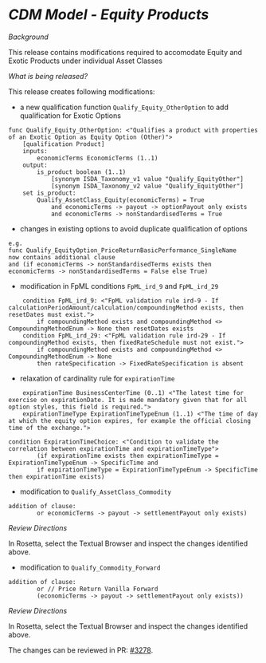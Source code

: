 # *CDM Model - Equity Products*

_Background_

This release contains modifications required to accomodate Equity and Exotic Products under individual Asset Classes

_What is being released?_

This release creates following modifications:
- a new qualification function `Qualify_Equity_OtherOption` to add qualification for Exotic Options
```
func Qualify_Equity_OtherOption: <"Qualifies a product with properties of an Exotic Option as Equity Option (Other)">
    [qualification Product]
    inputs:
        economicTerms EconomicTerms (1..1)
    output:
        is_product boolean (1..1)
            [synonym ISDA_Taxonomy_v1 value "Qualify_EquityOther"]
            [synonym ISDA_Taxonomy_v2 value "Qualify_EquityOther"]
    set is_product:
        Qualify_AssetClass_Equity(economicTerms) = True
            and economicTerms -> payout -> optionPayout only exists
            and economicTerms -> nonStandardisedTerms = True
```
- changes in existing options to avoid duplicate qualification of options
```
e.g.
func Qualify_EquityOption_PriceReturnBasicPerformance_SingleName
now contains additional clause
and (if economicTerms -> nonStandardisedTerms exists then economicTerms -> nonStandardisedTerms = False else True)
```

- modification in FpML conditions `FpML_ird_9` and `FpML_ird_29`
```
    condition FpML_ird_9: <"FpML validation rule ird-9 - If calculationPeriodAmount/calculation/compoundingMethod exists, then resetDates must exist.">
        if compoundingMethod exists and compoundingMethod <> CompoundingMethodEnum -> None then resetDates exists
    condition FpML_ird_29: <"FpML validation rule ird-29 - If compoundingMethod exists, then fixedRateSchedule must not exist.">
        if compoundingMethod exists and compoundingMethod <> CompoundingMethodEnum -> None
        then rateSpecification -> FixedRateSpecification is absent
```
- relaxation of cardinality rule for `expirationTime`
```
    expirationTime BusinessCenterTime (0..1) <"The latest time for exercise on expirationDate. It is made mandatory given that for all option styles, this field is required.">
    expirationTimeType ExpirationTimeTypeEnum (1..1) <"The time of day at which the equity option expires, for example the official closing time of the exchange.">

condition ExpirationTimeChoice: <"Condition to validate the correlation between expirationTime and expirationTimeType">
        (if expirationTime exists then expirationTimeType = ExpirationTimeTypeEnum -> SpecificTime and 
        if expirationTimeType = ExpirationTimeTypeEnum -> SpecificTime then expirationTime exists)
```
- modification to `Qualify_AssetClass_Commodity`
```
addition of clause:
        or economicTerms -> payout -> settlementPayout only exists)
```
_Review Directions_

In Rosetta, select the Textual Browser and inspect the changes identified above.

- modification to `Qualify_Commodity_Forward`
```
addition of clause:
        or // Price Return Vanilla Forward
        (economicTerms -> payout -> settlementPayout only exists))
```
_Review Directions_

In Rosetta, select the Textual Browser and inspect the changes identified above.

The changes can be reviewed in PR: [#3278](https://github.com/finos/common-domain-model/pull/3278).
